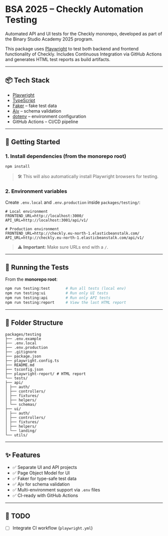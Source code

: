 # BSA 2025 – Checkly Automation Testing

Automated API and UI tests for the Checkly monorepo, developed as part of the Binary Studio Academy 2025 program.

This package uses [Playwright](https://playwright.dev/) to test both backend and frontend functionality of Checkly.
Includes Continuous Integration via GitHub Actions and generates HTML test reports as build artifacts.

---

## 📦 Tech Stack

- [Playwright](https://playwright.dev/)
- [TypeScript](https://www.typescriptlang.org/)
- [Faker](https://www.npmjs.com/package/@faker-js/faker) – fake test data
- [Ajv](https://ajv.js.org/) – schema validation
- [dotenv](https://www.npmjs.com/package/dotenv) – environment configuration
- GitHub Actions – CI/CD pipeline

---

## 🚀 Getting Started

### 1. Install dependencies (from the monorepo root)

```bash
npm install
```

> 🛠 This will also automatically install Playwright browsers for testing.

### 2. Environment variables

Create `.env.local` and `.env.production` inside `packages/testing/`:

```env
# Local environment
FRONTEND_URL=http://localhost:3000/
API_URL=http://localhost:3001/api/v1/

# Production environment
FRONTEND_URL=http://checkly.eu-north-1.elasticbeanstalk.com/
API_URL=http://checkly.eu-north-1.elasticbeanstalk.com/api/v1/
```

> ⚠ **Important:** Make sure URLs end with a `/`.

---

## 🧪 Running the Tests

From the **monorepo root**:

```bash
npm run testing:test       # Run all tests (local env)
npm run testing:ui         # Run only UI tests
npm run testing:api        # Run only API tests
npm run testing:report     # View the last HTML report
```

---

## 📂 Folder Structure

```
packages/testing
├── .env.example
├── .env.local
├── .env.production
├── .gitignore
├── package.json
├── playwright.config.ts
├── README.md
├── tsconfig.json
├── playwright-report/ # HTML report
└── tests/
├── api/
│ ├── auth/
│ ├── controllers/
│ ├── fixtures/
│ ├── helpers/
│ └── schemas/
├── ui/
│ ├── auth/
│ ├── controllers/
│ ├── fixtures/
│ ├── helpers/
│ └── landing/
└── utils/
```

---

## ✨ Features

- ✅ Separate UI and API projects
- ✅ Page Object Model for UI
- ✅ Faker for type-safe test data
- ✅ Ajv for schema validation
- ✅ Multi-environment support via `.env` files
- ✅ CI-ready with GitHub Actions

---

## 📌 TODO

- [ ] Integrate CI workflow (`playwright.yml`)
